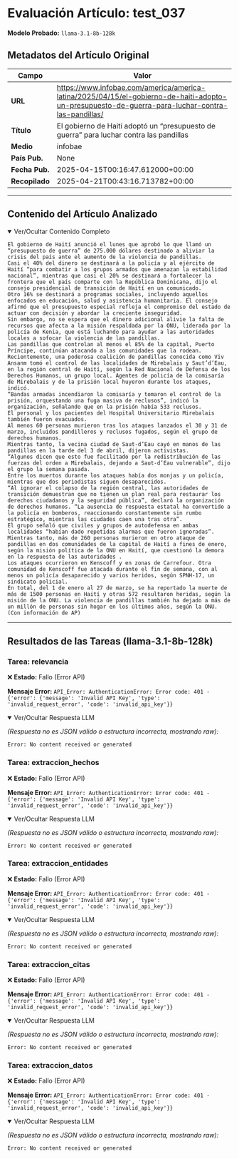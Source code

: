 # Evaluación Artículo: test_037
**Modelo Probado:** `llama-3.1-8b-128k`

## Metadatos del Artículo Original

| Campo          | Valor                                      |
|----------------|--------------------------------------------|
| **URL**        | https://www.infobae.com/america/america-latina/2025/04/15/el-gobierno-de-haiti-adopto-un-presupuesto-de-guerra-para-luchar-contra-las-pandillas/           |
| **Título**     | El gobierno de Haití adoptó un “presupuesto de guerra” para luchar contra las pandillas       |
| **Medio**      | infobae         |
| **País Pub.**  | None |
| **Fecha Pub.** | 2025-04-15T00:16:47.612000+00:00 |
| **Recopilado** | 2025-04-21T00:43:16.713782+00:00 |

---

## Contenido del Artículo Analizado

<details open>
<summary>Ver/Ocultar Contenido Completo</summary>

```text
El gobierno de Haití anunció el lunes que aprobó lo que llamó un “presupuesto de guerra” de 275.000 dólares destinado a aliviar la crisis del país ante el aumento de la violencia de pandillas.
Casi el 40% del dinero se destinará a la policía y al ejército de Haití “para combatir a los grupos armados que amenazan la estabilidad nacional”, mientras que casi el 20% se destinará a fortalecer la frontera que el país comparte con la República Dominicana, dijo el consejo presidencial de transición de Haití en un comunicado.
Otro 16% se destinará a programas sociales, incluyendo aquellos enfocados en educación, salud y asistencia humanitaria. El consejo afirmó que el presupuesto especial refleja el compromiso del estado de actuar con decisión y abordar la creciente inseguridad.
Sin embargo, no se espera que el dinero adicional alivie la falta de recursos que afecta a la misión respaldada por la ONU, liderada por la policía de Kenia, que está luchando para ayudar a las autoridades locales a sofocar la violencia de las pandillas.
Las pandillas que controlan al menos el 85% de la capital, Puerto Príncipe, continúan atacando a las comunidades que la rodean.
Recientemente, una poderosa coalición de pandillas conocida como Viv Ansanm tomó el control de las localidades de Mirebalais y Saut’d’Eau, en la región central de Haití, según la Red Nacional de Defensa de los Derechos Humanos, un grupo local. Agentes de policía de la comisaría de Mirebalais y de la prisión local huyeron durante los ataques, indicó.
“Bandas armadas incendiaron la comisaría y tomaron el control de la prisión, orquestando una fuga masiva de reclusos”, indicó la organización, señalando que en la prisión había 533 reclusos.
El personal y los pacientes del Hospital Universitario Mirebalais también fueron evacuados.
Al menos 60 personas murieron tras los ataques lanzados el 30 y 31 de marzo, incluidos pandilleros y reclusos fugados, según el grupo de derechos humanos.
Mientras tanto, la vecina ciudad de Saut-d’Eau cayó en manos de las pandillas en la tarde del 3 de abril, dijeron activistas.
“Algunos dicen que esto fue facilitado por la redistribución de las fuerzas del orden a Mirebalais, dejando a Saut-d’Eau vulnerable”, dijo el grupo la semana pasada.
Entre los muertos durante los ataques había dos monjas y un policía, mientras que dos periodistas siguen desaparecidos.
“Al ignorar el colapso de la región central, las autoridades de transición demuestran que no tienen un plan real para restaurar los derechos ciudadanos y la seguridad pública”, declaró la organización de derechos humanos. “La ausencia de respuesta estatal ha convertido a la policía en bomberos, reaccionando constantemente sin rumbo estratégico, mientras las ciudades caen una tras otra”.
El grupo señaló que civiles y grupos de autodefensa en ambas localidades “habían dado repetidas alarmas que fueron ignoradas”.
Mientras tanto, más de 260 personas murieron en otro ataque de pandillas en dos comunidades de la capital de Haití a fines de enero, según la misión política de la ONU en Haití, que cuestionó la demora en la respuesta de las autoridades .
Los ataques ocurrieron en Kenscoff y en zonas de Carrefour. Otra comunidad de Kenscoff fue atacada durante el fin de semana, con al menos un policía desaparecido y varios heridos, según SPNH-17, un sindicato policial.
En total, del 1 de enero al 27 de marzo, se ha reportado la muerte de más de 1500 personas en Haití y otras 572 resultaron heridas, según la misión de la ONU. La violencia de pandillas también ha dejado a más de un millón de personas sin hogar en los últimos años, según la ONU.
(Con información de AP)
```
</details>

---

## Resultados de las Tareas (llama-3.1-8b-128k)

### Tarea: relevancia

❌ **Estado:** Fallo (Error API)

   **Mensaje Error:** `API_Error: AuthenticationError: Error code: 401 - {'error': {'message': 'Invalid API Key', 'type': 'invalid_request_error', 'code': 'invalid_api_key'}}`


<details open>
<summary>Ver/Ocultar Respuesta LLM</summary>

_(Respuesta no es JSON válido o estructura incorrecta, mostrando raw):_
```
Error: No content received or generated
```
</details>


### Tarea: extraccion_hechos

❌ **Estado:** Fallo (Error API)

   **Mensaje Error:** `API_Error: AuthenticationError: Error code: 401 - {'error': {'message': 'Invalid API Key', 'type': 'invalid_request_error', 'code': 'invalid_api_key'}}`


<details open>
<summary>Ver/Ocultar Respuesta LLM</summary>

_(Respuesta no es JSON válido o estructura incorrecta, mostrando raw):_
```
Error: No content received or generated
```
</details>


### Tarea: extraccion_entidades

❌ **Estado:** Fallo (Error API)

   **Mensaje Error:** `API_Error: AuthenticationError: Error code: 401 - {'error': {'message': 'Invalid API Key', 'type': 'invalid_request_error', 'code': 'invalid_api_key'}}`


<details open>
<summary>Ver/Ocultar Respuesta LLM</summary>

_(Respuesta no es JSON válido o estructura incorrecta, mostrando raw):_
```
Error: No content received or generated
```
</details>


### Tarea: extraccion_citas

❌ **Estado:** Fallo (Error API)

   **Mensaje Error:** `API_Error: AuthenticationError: Error code: 401 - {'error': {'message': 'Invalid API Key', 'type': 'invalid_request_error', 'code': 'invalid_api_key'}}`


<details open>
<summary>Ver/Ocultar Respuesta LLM</summary>

_(Respuesta no es JSON válido o estructura incorrecta, mostrando raw):_
```
Error: No content received or generated
```
</details>


### Tarea: extraccion_datos

❌ **Estado:** Fallo (Error API)

   **Mensaje Error:** `API_Error: AuthenticationError: Error code: 401 - {'error': {'message': 'Invalid API Key', 'type': 'invalid_request_error', 'code': 'invalid_api_key'}}`


<details open>
<summary>Ver/Ocultar Respuesta LLM</summary>

_(Respuesta no es JSON válido o estructura incorrecta, mostrando raw):_
```
Error: No content received or generated
```
</details>
